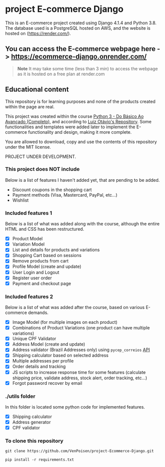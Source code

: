 # project E-commerce Django
This is an E-commerce project created using Django 4.1.4 and Python 3.8. The database used is a PostgreSQL hosted on AWS, and the website is hosted on (https://render.com/).

## You can access the E-commerce webpage here -> https://ecommerce-django.onrender.com/

> **Note**
> It may take some time (less than 3 min) to access the webpage as it is hosted on a free plan at render.com

## Educational content
This repository is for learning purposes and none of the products created within the page are real. 

This project was created within the course [Python 3 - Do Básico Ao Avançado (Completo)](https://www.udemy.com/course/python-3-do-zero-ao-avancado/), and  according to [Luiz Otávio's Repository](https://github.com/luizomf/django-simple-ecommerce). 
Some functionalities and templates were added later to implement the E-commerce functionality and design, making it more complete.

You are allowed to download, copy and use the contents of this repository under the MIT license.

PROJECT UNDER DEVELOPMENT.

### This project does NOT include
Below is a list of features I haven't added yet, that are pending to be added.

- Discount coupons in the shopping cart
- Payment methods (Visa, Mastercard, PayPal, etc...)
- Wishlist

### Included features 1
Below is a list of what was added along with the course, although the entire HTML and CSS has been restructured.

- [x] Product Model
- [x] Variation Model
- [x] List and details for products and variations
- [x] Shopping Cart based on sessions
- [x] Remove products from cart
- [x] Profile Model (create and update)
- [x] User Login and Logout
- [x] Register user order
- [x] Payment and checkout page

### Included features 2
Below is a list of what was added after the course, based on various E-commerce demands.

- [x] Image Model (for multiple images on each product)
- [x] Combinations of Product Variations (one product can have multiple variations)
- [x] Unique CPF Validator
- [x] Address Model (create and update)
- [x] Address validator (Brazil Addresses only) using ```pycep_correios``` [API](https://pypi.org/project/pycep-correios/)
- [x] Shipping calculator based on selected address
- [x] Multiple addresses per profile
- [x] Order details and tracking
- [x] JS scripts to increase response time for some features (calculate shipping price, validate address, stock alert, order tracking, etc...)
- [x] Forgot password recover by email

### ./utils folder
In this folder is located some python code for implemented features.

- [x] Shipping calculator
- [x] Address generator
- [x] CPF validator

### To clone this repository

```
git clone https://github.com/VenPoisen/project-Ecommerce-Django.git
```

```
pip install -r requirements.txt
```
